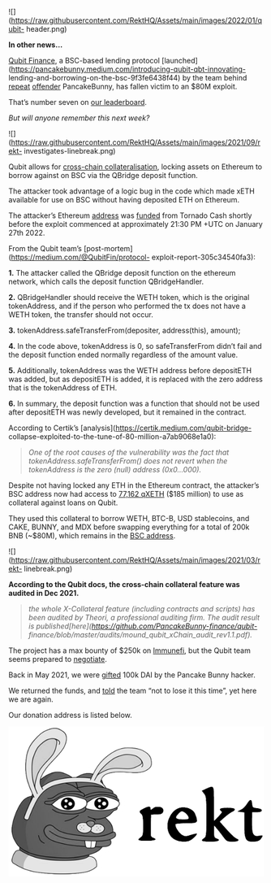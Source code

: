 ![](https://raw.githubusercontent.com/RektHQ/Assets/main/images/2022/01/qubit-
header.png)

**In other news…**

[Qubit Finance](https://qbt.fi/), a BSC-based lending protocol
[launched](https://pancakebunny.medium.com/introducing-qubit-qbt-innovating-
lending-and-borrowing-on-the-bsc-9f3fe6438f44) by the team behind
[repeat](https://rekt.news/pancakebunny-rekt/)
[offender](https://rekt.news/pancakebunny2-rekt/) PancakeBunny, has fallen
victim to an $80M exploit.

That’s number seven on [our leaderboard](https://rekt.news/leaderboard/).

 _But will anyone remember this next week?_

![](https://raw.githubusercontent.com/RektHQ/Assets/main/images/2021/09/rekt-
investigates-linebreak.png)

Qubit allows for [cross-chain
collateralisation](https://docs.qbt.fi/protocol/bridge), locking assets on
Ethereum to borrow against on BSC via the QBridge deposit function.

The attacker took advantage of a logic bug in the code which made xETH
available for use on BSC without having deposited ETH on Ethereum.

The attacker’s Ethereum
[address](https://etherscan.io/address/0xd01ae1a708614948b2b5e0b7ab5be6afa01325c7)
was
[funded](https://etherscan.io/tx/0x8d2e9fd13c3e3f59eac17ff55bb0a0b10eee965a2e768e60832b1b3d5b80ebfb)
from Tornado Cash shortly before the exploit commenced at approximately 21:30
PM +UTC on January 27th 2022.

From the Qubit team’s [post-mortem](https://medium.com/@QubitFin/protocol-
exploit-report-305c34540fa3):

 **1.** The attacker called the QBridge deposit function on the ethereum
network, which calls the deposit function QBridgeHandler.

 **2.** QBridgeHandler should receive the WETH token, which is the original
tokenAddress, and if the person who performed the tx does not have a WETH
token, the transfer should not occur.

 **3.** tokenAddress.safeTransferFrom(depositer, address(this), amount);

 **4.** In the code above, tokenAddress is 0, so safeTransferFrom didn’t fail
and the deposit function ended normally regardless of the amount value.

 **5.** Additionally, tokenAddress was the WETH address before depositETH was
added, but as depositETH is added, it is replaced with the zero address that
is the tokenAddress of ETH.

 **6.** In summary, the deposit function was a function that should not be
used after depositETH was newly developed, but it remained in the contract.

According to Certik’s [analysis](https://certik.medium.com/qubit-bridge-
collapse-exploited-to-the-tune-of-80-million-a7ab9068e1a0):

>  _One of the root causes of the vulnerability was the fact that
> tokenAddress.safeTransferFrom() does not revert when the tokenAddress is the
> zero (null) address (0x0…000)._

Despite not having locked any ETH in the Ethereum contract, the attacker’s BSC
address now had access to [77,162
qXETH](https://bscscan.com/tx/0x50946e3e4ccb7d39f3512b7ecb75df66e6868b9af0eee8a7e4b61ef8a459518e)
($185 million) to use as collateral against loans on Qubit.

They used this collateral to borrow WETH, BTC-B, USD stablecoins, and CAKE,
BUNNY, and MDX before swapping everything for a total of 200k BNB (~$80M),
which remains in the [BSC
address](https://bscscan.com/address/0xd01ae1a708614948b2b5e0b7ab5be6afa01325c7).

![](https://raw.githubusercontent.com/RektHQ/Assets/main/images/2021/03/rekt-
linebreak.png)

 **According to the Qubit docs, the cross-chain collateral feature was audited
in Dec 2021.**

>  _the whole X-Collateral feature (including contracts and scripts) has been
> audited by Theori, a professional auditing firm. The audit result is
> published[here](https://github.com/PancakeBunny-finance/qubit-
> finance/blob/master/audits/mound_qubit_xChain_audit_rev1.1.pdf)._

The project has a max bounty of $250k on
[Immunefi](https://immunefi.com/bounty/qubit/), but the Qubit team seems
prepared to
[negotiate](https://twitter.com/QubitFin/status/1486984216072318977).

Back in May 2021, we were
[gifted](https://twitter.com/RektHQ/status/1397195892327858181) 100k DAI by
the Pancake Bunny hacker.

We returned the funds, and
[told](https://twitter.com/RektHQ/status/1399714766785028098?s=20) the team
“not to lose it this time”, yet here we are again.

Our donation address is listed below.

![](https://raw.githubusercontent.com/RektHQ/Assets/main/images/2021/7/pancbunny2-conc.png)


